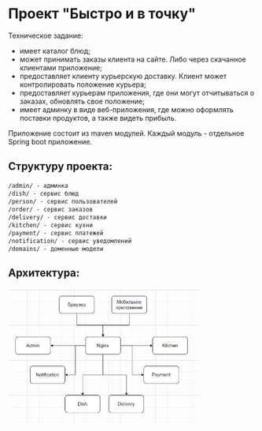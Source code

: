 # Проект "Быстро и в точку"

Техническое задание:
- имеет каталог блюд;
- может принимать заказы клиента на сайте. Либо через скачанное клиентами приложение;
- предоставляет клиенту курьерскую доставку. Клиент может контролировать положение курьера;
- предоставляет курьерам приложения, где они могут отчитываться о заказах, обновлять свое положение;
- имеет админку в виде веб-приложения, где можно оформлять поставки продуктов, а также видеть прибыль.

Приложение состоит из maven модулей. Каждый модуль - отдельное Spring boot приложение.

## Структуру проекта:
```
/admin/ - админка
/dish/ - сервис блюд
/person/ - сервис пользователей
/order/ - сервис заказов
/delivery/ - сервис доставки
/kitchen/ - сервис кухни
/payment/ - сервис платежей
/notification/ - сервис уведомлений
/domains/ - доменные модели
```

## Архитектура:
![img.png](img/architecture.png)

